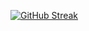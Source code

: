 [![GitHub Streak](http://github-readme-streak-stats.herokuapp.com?user=73-hana&date_format=j%20M%5B%20Y%5D)](https://git.io/streak-stats)
